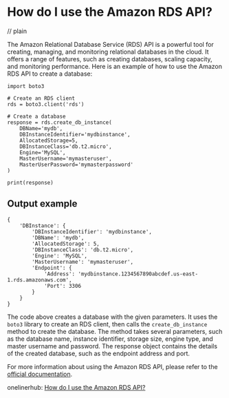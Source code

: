 # How do I use the Amazon RDS API?
// plain

The Amazon Relational Database Service (RDS) API is a powerful tool for creating, managing, and monitoring relational databases in the cloud. It offers a range of features, such as creating databases, scaling capacity, and monitoring performance. Here is an example of how to use the Amazon RDS API to create a database:

```
import boto3

# Create an RDS client
rds = boto3.client('rds')

# Create a database
response = rds.create_db_instance(
    DBName='mydb',
    DBInstanceIdentifier='mydbinstance',
    AllocatedStorage=5,
    DBInstanceClass='db.t2.micro',
    Engine='MySQL',
    MasterUsername='mymasteruser',
    MasterUserPassword='mymasterpassword'
)

print(response)
```

## Output example

```
{
    'DBInstance': {
        'DBInstanceIdentifier': 'mydbinstance',
        'DBName': 'mydb',
        'AllocatedStorage': 5,
        'DBInstanceClass': 'db.t2.micro',
        'Engine': 'MySQL',
        'MasterUsername': 'mymasteruser',
        'Endpoint': {
            'Address': 'mydbinstance.1234567890abcdef.us-east-1.rds.amazonaws.com',
            'Port': 3306
        }
    }
}
```

The code above creates a database with the given parameters. It uses the `boto3` library to create an RDS client, then calls the `create_db_instance` method to create the database. The method takes several parameters, such as the database name, instance identifier, storage size, engine type, and master username and password. The response object contains the details of the created database, such as the endpoint address and port.

For more information about using the Amazon RDS API, please refer to the [official documentation](https://docs.aws.amazon.com/AmazonRDS/latest/APIReference/Welcome.html).

onelinerhub: [How do I use the Amazon RDS API?](https://onelinerhub.com/amazon-redshift/how-do-i-use-the-amazon-rds-api)